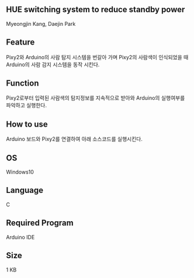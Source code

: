 ## HUE switching system to reduce standby power

Myeongjin Kang, Daejin Park 

## Feature

Pixy2와 Arduino의 사람 탐지 시스템을 번갈아 가며 Pixy2의 사람색이 인식되었을 때 Arduino의 사람 감지 시스템을 동작 시킨다.

##   Function

Pixy2로부터 입력된 사람색의 탐지정보를 지속적으로 받아와 Arduino의 실행여부를 파악하고 실행한다.

## How to use

 Arduino 보드와 Pixy2를 연결하여 아래 소스코드를 실행시킨다.

##  OS

 Windows10

## Language

 C

## Required Program

Arduino IDE

## Size

 1 KB
